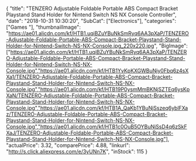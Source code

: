 {
	"title": "TENZERO Adjustable Foldable Portable ABS Compact Bracket Playstand Stand Holder for Nintend Switch NS NX Console Controller",
	"date": "2018-10-31 10:30:20",
	"SubCat": ["Electronics"],
	"categories": ["Games "],
	"thumbnailImage": "https://ae01.alicdn.com/kf/HTB1.uqiBZuYBuNkSmRyq6AA3pXaP/TENZERO-Adjustable-Foldable-Portable-ABS-Compact-Bracket-Playstand-Stand-Holder-for-Nintend-Switch-NS-NX-Console.jpg_220x220.jpg",
	"BigImage": ["https://ae01.alicdn.com/kf/HTB1.uqiBZuYBuNkSmRyq6AA3pXaP/TENZERO-Adjustable-Foldable-Portable-ABS-Compact-Bracket-Playstand-Stand-Holder-for-Nintend-Switch-NS-NX-Console.jpg","https://ae01.alicdn.com/kf/HTB1YvKpKXGWBuNjy0Fbq6z4sXXa1/TENZERO-Adjustable-Foldable-Portable-ABS-Compact-Bracket-Playstand-Stand-Holder-for-Nintend-Switch-NS-NX-Console.jpg","https://ae01.alicdn.com/kf/HTB19P0ysmMmBKNjSZTEq6ysKpXaN/TENZERO-Adjustable-Foldable-Portable-ABS-Compact-Bracket-Playstand-Stand-Holder-for-Nintend-Switch-NS-NX-Console.jpg","https://ae01.alicdn.com/kf/HTB1A_QaKb1YBuNjSszeq6yblFXaz/TENZERO-Adjustable-Foldable-Portable-ABS-Compact-Bracket-Playstand-Stand-Holder-for-Nintend-Switch-NS-NX-Console.jpg","https://ae01.alicdn.com/kf/HTB1c0OuB5OYBuNjSsD4q6zSkFXaJ/TENZERO-Adjustable-Foldable-Portable-ABS-Compact-Bracket-Playstand-Stand-Holder-for-Nintend-Switch-NS-NX-Console.jpg"],
	"actualPrice": 3.32,
	"comparePrice": 4.88,
	"linkurl": "http://s.click.aliexpress.com/e/3yUNn7K",
	"inStock": 115
}
